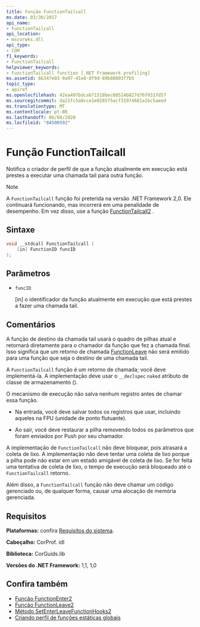 ```yaml
---
title: Função FunctionTailcall
ms.date: 03/30/2017
api_name:
- FunctionTailcall
api_location:
- mscorwks.dll
api_type:
- COM
f1_keywords:
- FunctionTailcall
helpviewer_keywords:
- FunctionTailcall function [.NET Framework profiling]
ms.assetid: 66347e03-9a97-41e8-8f9d-89b80803f7b5
topic_type:
- apiref
ms.openlocfilehash: 42ea497bdcab71518bec08514b827d76f0317d57
ms.sourcegitcommit: da21fc5a8cce1e028575acf31974681a1bc5aeed
ms.translationtype: MT
ms.contentlocale: pt-BR
ms.lasthandoff: 06/08/2020
ms.locfileid: "84500592"
---
```

# <a name="functiontailcall-function"></a>Função FunctionTailcall
Notifica o criador de perfil de que a função atualmente em execução está prestes a executar uma chamada tail para outra função.  
  
> [!NOTE]
> A `FunctionTailcall` função foi preterida na versão .NET Framework 2,0. Ele continuará funcionando, mas incorrerá em uma penalidade de desempenho. Em vez disso, use a função [FunctionTailcall2](functiontailcall2-function.md) .  
  
## <a name="syntax"></a>Sintaxe  
  
```cpp
void __stdcall FunctionTailcall (  
    [in] FunctionID funcID  
);  
```  
  
## <a name="parameters"></a>Parâmetros

- `funcID`

  \[in] o identificador da função atualmente em execução que está prestes a fazer uma chamada tail.

## <a name="remarks"></a>Comentários  
 A função de destino da chamada tail usará o quadro de pilhas atual e retornará diretamente para o chamador da função que fez a chamada final. Isso significa que um retorno de chamada [FunctionLeave](functionleave-function.md) não será emitido para uma função que seja o destino de uma chamada tail.  
  
 A `FunctionTailcall` função é um retorno de chamada; você deve implementá-la. A implementação deve usar o `__declspec` `naked` atributo de classe de armazenamento ().  
  
 O mecanismo de execução não salva nenhum registro antes de chamar essa função.  
  
- Na entrada, você deve salvar todos os registros que usar, incluindo aqueles na FPU (unidade de ponto flutuante).  
  
- Ao sair, você deve restaurar a pilha removendo todos os parâmetros que foram enviados por Push por seu chamador.  
  
 A implementação de `FunctionTailcall` não deve bloquear, pois atrasará a coleta de lixo. A implementação não deve tentar uma coleta de lixo porque a pilha pode não estar em um estado amigável de coleta de lixo. Se for feita uma tentativa de coleta de lixo, o tempo de execução será bloqueado até o `FunctionTailcall` retorno.  
  
 Além disso, a `FunctionTailcall` função não deve chamar um código gerenciado ou, de qualquer forma, causar uma alocação de memória gerenciada.  
  
## <a name="requirements"></a>Requisitos  
 **Plataformas:** confira [Requisitos do sistema](../../get-started/system-requirements.md).  
  
 **Cabeçalho:** CorProf. idl  
  
 **Biblioteca:** CorGuids.lib  
  
 **Versões do .NET Framework:** 1,1, 1,0  
  
## <a name="see-also"></a>Confira também

- [Função FunctionEnter2](functionenter2-function.md)
- [Função FunctionLeave2](functionleave2-function.md)
- [Método SetEnterLeaveFunctionHooks2](icorprofilerinfo2-setenterleavefunctionhooks2-method.md)
- [Criando perfil de funções estáticas globais](profiling-global-static-functions.md)

